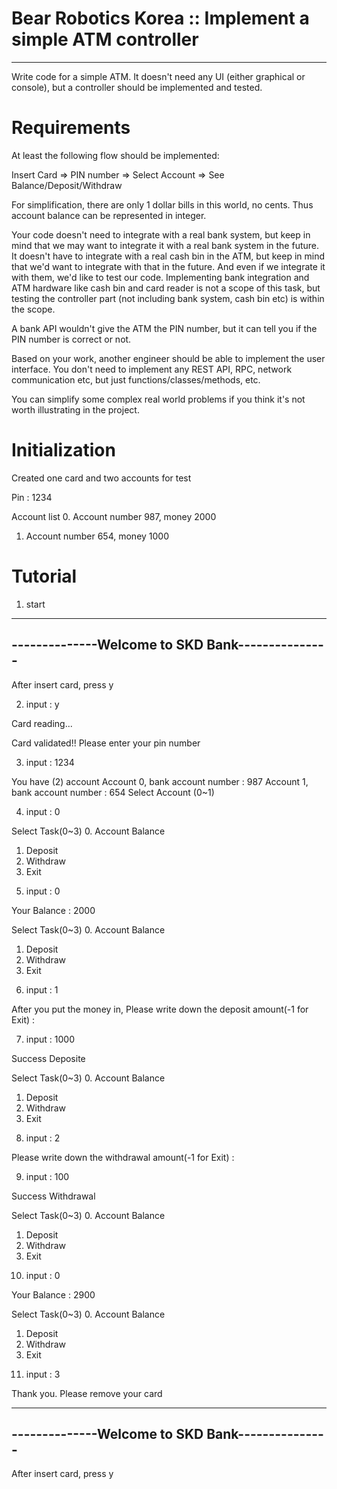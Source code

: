 # Bear Robotics Korea :: Implement a simple ATM controller

--------

Write code for a simple ATM. It doesn't need any UI (either graphical or console), but a controller should be implemented and tested.

# Requirements
At least the following flow should be implemented:

Insert Card => PIN number => Select Account => See Balance/Deposit/Withdraw



For simplification, there are only 1 dollar bills in this world, no cents. Thus account balance can be represented in integer.



Your code doesn't need to integrate with a real bank system, but keep in mind that we may want to integrate it with a real bank system in the future. It doesn't have to integrate with a real cash bin in the ATM, but keep in mind that we'd want to integrate with that in the future. And even if we integrate it with them, we'd like to test our code. Implementing bank integration and ATM hardware like cash bin and card reader is not a scope of this task, but testing the controller part (not including bank system, cash bin etc) is within the scope.



A bank API wouldn't give the ATM the PIN number, but it can tell you if the PIN number is correct or not.



Based on your work, another engineer should be able to implement the user interface. You don't need to implement any REST API, RPC, network communication etc, but just functions/classes/methods, etc.



You can simplify some complex real world problems if you think it's not worth illustrating in the project.

# Initialization
Created one card and two accounts for test

Pin : 1234

Account list
0. Account number 987, money 2000
1. Account number 654, money 1000

# Tutorial

1) start

------------------------------------------------
--------------Welcome to SKD Bank---------------
------------------------------------------------
After insert card, press y

2) input : y

Card reading...

Card validated!!
Please enter your pin number

3) input : 1234

You have (2) account
Account 0, bank account number : 987
Account 1, bank account number : 654
Select Account (0~1)

4) input : 0

Select Task(0~3)
0. Account Balance
1. Deposit
2. Withdraw
3. Exit

5) input : 0

Your Balance : 2000


Select Task(0~3)
0. Account Balance
1. Deposit
2. Withdraw
3. Exit

6) input : 1

After you put the money in,
Please write down the deposit amount(-1 for Exit) :

7) input : 1000

Success Deposite

Select Task(0~3)
0. Account Balance
1. Deposit
2. Withdraw
3. Exit

8) input : 2

Please write down the withdrawal amount(-1 for Exit) :

9) input : 100

Success Withdrawal

Select Task(0~3)
0. Account Balance
1. Deposit
2. Withdraw
3. Exit

10) input : 0

Your Balance : 2900


Select Task(0~3)
0. Account Balance
1. Deposit
2. Withdraw
3. Exit


11) input : 3

Thank you.
Please remove your card

------------------------------------------------
--------------Welcome to SKD Bank---------------
------------------------------------------------
After insert card, press y